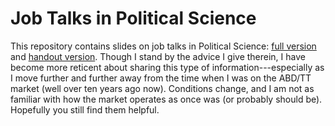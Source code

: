 # Job Talks in Political Science

This repository contains slides on job talks in Political Science: [full version](https://github.com/ArthurSpirling/jobtalks/blob/master/jobtalks2017.pdf) and [handout version](https://github.com/ArthurSpirling/jobtalks/blob/master/jobtalks2017_handout_version.pdf). Though I stand by the advice I give therein, I have become more reticent about sharing this type of information---especially as I move further and further away from the time when I was on the ABD/TT market (well over ten years ago now).  Conditions change, and I am not as familiar with how the market operates as once was (or probably should be).  Hopefully you still find them helpful.  
